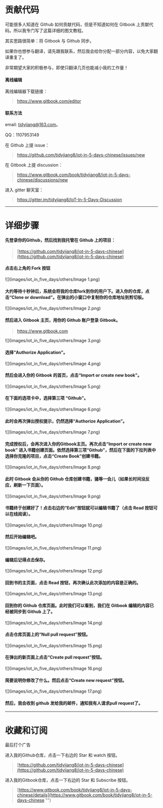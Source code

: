 # 贡献代码
可能很多人知道在 Github 如何贡献代码，但是不知道如何在 Gitbook 上贡献代码。所以我专门写了这篇详细的图文教程。

其实思路很简单：将 Gitbook 与 Github 同步。

如果你也想参与翻译，请先跟我联系，然后我会给你分配一部分内容，以免大家翻译重复了。

非常期望大家的积极参与，即使只翻译几页也能减小我的工作量！

####  离线编辑
离线编辑器下载链接：

> https://www.gitbook.com/editor

####  联系方法
email: tidyjiang@163.com。

QQ：1107953149

在 Github 上提 issue：
> https://github.com/tidyjiang8/iot-in-5-days-chinese/issues/new

在 Gitbook 上提 discussion：
> https://www.gitbook.com/book/tidyjiang8/iot-in-5-days-chinese/discussions/new

进入 gitter 聊天室：
> https://gitter.im/tidyjiang8/IoT-In-5-Days-Discussion


----------
# 详细步骤
#### 先登录你的Github，然后找到我托管在 Github 上的项目：
> [https://github.com/tidyjiang8/iot-in-5-days-chinese](https://github.com/tidyjiang8/iot-in-5-days-chinese)

#### 点击右上角的 Fork 按钮

![](images/iot_in_five_days/others/Image 1.png)

#### 大约等待十秒钟后，系统会将我的仓库fork到你的用户下。进入你的仓库，点击“Clone or download”。在弹出的小窗口中复制你的仓库地址到剪切板。

![](images/iot_in_five_days/others/Image 2.png)

#### 然后进入 Gitbook 主页，用你的 Github 账户登录 Gitbook。
> https://www.gitbook.com



![](images/iot_in_five_days/others/Image 3.png)

#### 选择“Authorize Application”。

![](images/iot_in_five_days/others/Image 4.png)

#### 然后会进入你的 Gitbook 的首页，点击“Import or create new book”。

![](images/iot_in_five_days/others/Image 5.png)

#### 在下面的选项卡中，选择第三项 “Github”。

![](images/iot_in_five_days/others/Image 6.png)

#### 此时会再次弹出授权提示，仍然选择“Authorize Application”。

![](images/iot_in_five_days/others/Image 7.png)

#### 完成授权后，会再次进入你的Gitbook主页。再次点击“Import or create new book” 进入书籍创建页面。依然选择第三项“Github”，然后在下面的下拉列表中选择你克隆的项目，点击“Create Book”创建书籍。

![](images/iot_in_five_days/others/Image 8.png)

#### 此时 Gitbook 会从你的 Github 仓库创建书籍，骚等一会儿（如果长时间没反应，刷新一下页面）。

![](images/iot_in_five_days/others/Image 9.png)

#### 书籍终于创建好了！点击右边的“Edit”按钮就可以编辑书籍了（点击 Read 按钮可以在线阅读）。

![](images/iot_in_five_days/others/Image 10.png)

#### 然后开始编辑吧。

![](images/iot_in_five_days/others/Image 11.png)

#### 编辑后记得点击保存。

![](images/iot_in_five_days/others/Image 12.png)

#### 回到书的主页面，点击 Read 按钮，再次确认此次添加的内容是正确的。

![](images/iot_in_five_days/others/Image 13.png)


#### 回到你的 Github 仓库页面。此时我们可以看到，我们在 Gitbook 编辑的内容已经被同步到 Github 上了。

![](images/iot_in_five_days/others/Image 14.png)

#### 点击仓库页面上的“Null pull request”按钮。

![](images/iot_in_five_days/others/Image 15.png)

#### 在弹出的新页面上点击“Create pull request”按钮。

![](images/iot_in_five_days/others/Image 16.png)

#### 简要说明你修改了什么。然后点击“Create new request”按钮。

![](images/iot_in_five_days/others/Image 17.png)


#### 然后，我会收到 github 发给我的邮件，通知我有人请求pull request了。

-------------

# 收藏和订阅

最后打个广告

进入我的Github仓库，点击一下右边的 Star 和 watch 按钮。
> [https://github.com/tidyjiang8/iot-in-5-days-chinese](https://github.com/tidyjiang8/iot-in-5-days-chinese)

进入我的Gitbook仓库，点击一下右边的 Star 和 Subscribe 按钮。

> [https://www.gitbook.com/book/tidyjiang8/iot-in-5-days-chinese/details](https://www.gitbook.com/book/tidyjiang8/iot-in-5-days-chinese "")

